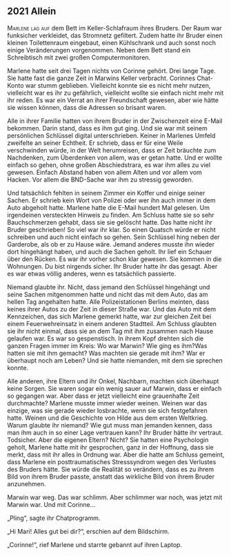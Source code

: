 ## **2021** Allein

<span style="font-variant:small-caps;">Marlene lag auf</span> dem Bett im Keller-Schlafraum ihres Bruders.
Der Raum war funksicher verkleidet, das Stromnetz gefiltert.
Zudem hatte ihr Bruder einen kleinen Toilettenraum eingebaut, einen Kühlschrank und auch sonst noch einige Veränderungen vorgenommen.
Neben dem Bett stand ein Schreibtisch mit zwei großen Computermonitoren.

Marlene hatte seit drei Tagen nichts von Corinne gehört.
Drei lange Tage.
Sie hatte fast die ganze Zeit in Marwins Keller verbracht.
Corinnes Chat-Konto war stumm geblieben.
Vielleicht konnte sie es nicht mehr nutzen, vielleicht war es ihr zu gefährlich, vielleicht wollte sie einfach nicht mehr mit ihr reden.
Es war ein Verrat an ihrer Freundschaft gewesen, aber wie hätte sie wissen können, dass die Adressen so brisant waren.

Alle in ihrer Familie hatten von ihrem Bruder in der Zwischenzeit eine E-Mail bekommen.
Darin stand, dass es ihm gut ging.
Und sie war mit seinem persönlichen Schlüssel digital unterschrieben.
Keiner in Marlenes Umfeld zweifelte an seiner Echtheit.
Er schrieb, dass er für eine Weile verschwinden würde, in der Welt herumreisen, dass er Zeit bräuchte zum Nachdenken, zum Überdenken von allem, was er getan hatte.
Und er wollte einfach so gehen, ohne großen Abschiedstrara, es war ihm alles zu viel gewesen.
Einfach Abstand haben von allem Alten und vor allem vom Hacken.
Vor allem die BND-Sache war ihm zu stressig geworden.

Und tatsächlich fehlten in seinem Zimmer ein Koffer und einige seiner Sachen.
Er schrieb kein Wort von Polizei oder wer ihn auch immer in dem Auto abgeholt hatte.
Marlene hatte die E-Mail hundert Mal gelesen.
Um irgendeinen versteckten Hinweis zu finden.
Am Schluss hatte sie so sehr Bauchschmerzen gehabt, dass sie sie gelöscht hatte.
Das hatte nicht ihr Bruder geschrieben! So viel war ihr klar.
So einen Quatsch würde er nicht schreiben und auch nicht einfach so gehen.
Sein Schlüssel hing neben der Garderobe, als ob er zu Hause wäre.
Jemand anderes musste ihn wieder dort hingehängt haben, und auch die Sachen geholt.
Ihr lief ein Schauer über den Rücken.
Es war ihr vorher schon klar gewesen.
Sie kommen in die Wohnungen.
Du bist nirgends sicher.
Ihr Bruder hatte ihr das gesagt.
Aber es war etwas völlig anderes, wenn es tatsächlich passierte.

Niemand glaubte ihr.
Nicht, dass jemand den Schlüssel hingehängt und seine Sachen mitgenommen hatte und nicht das mit dem Auto, das am hellen Tag angehalten hatte.
Alle Polizeistationen Berlins meinten, dass keines ihrer Autos zu der Zeit in dieser Straße war.
Und das Auto mit dem Kennzeichen, das sich Marlene gemerkt hatte, war zur gleichen Zeit bei einem Feuerwehreinsatz in einem anderen Stadtteil.
Am Schluss glaubten sie ihr nicht einmal, dass sie an dem Tag mit ihm zusammen nach Hause gelaufen war.
Es war so gespenstisch.
In ihrem Kopf drehten sich die ganzen Fragen immer im Kreis: Wo war Marwin? Wie ging es ihm?Was hatten sie mit ihm gemacht? Was machten sie gerade mit ihm? War er überhaupt noch am Leben? Und sie hatte niemanden, mit dem sie sprechen konnte.

Alle anderen, ihre Eltern und ihr Onkel, Nachbarn, machten sich überhaupt keine Sorgen.
Sie waren sogar ein wenig sauer auf Marwin, dass er einfach so gegangen war.
Aber dass er jetzt vielleicht eine grauenhafte Zeit durchmachte? Marlene musste immer wieder weinen.
Weinen war das einzige, was sie gerade wieder losbrachte, wenn sie sich festgefahren hatte.
Weinen und die Geschichte von Hilde aus dem ersten Weltkrieg.
Warum glaubte ihr niemand? Wie gut muss man jemanden kennen, dass man ihm auch in so einer Lage vertrauen kann? Ihr Bruder hätte ihr vertraut.
Todsicher.
Aber die eigenen Eltern? Nicht? Sie hatten eine Psychologin geholt, Marlene hatte mit ihr gesprochen, ganz in der Hoffnung, dass sie merkt, dass mit ihr alles in Ordnung war.
Aber die hatte am Schluss gemeint, dass Marlene ein posttraumatisches Stresssyndrom wegen des Verlustes des Bruders hätte.
Sie würde die Realität so verändern, dass es zu ihrem Bild von ihrem Bruder passte, anstatt das wirkliche Bild von ihrem Bruder anzunehmen.

Marwin war weg.
Das war schlimm.
Aber schlimmer war noch, was jetzt mit Marwin war.
Und mit Corinne…

„Pling“, sagte ihr Chatprogramm.

„Hi Mari! Alles gut bei dir?“, erschien auf dem Bildschirm.

„Corinne!“, rief Marlene und starrte gebannt auf ihren Laptop.
